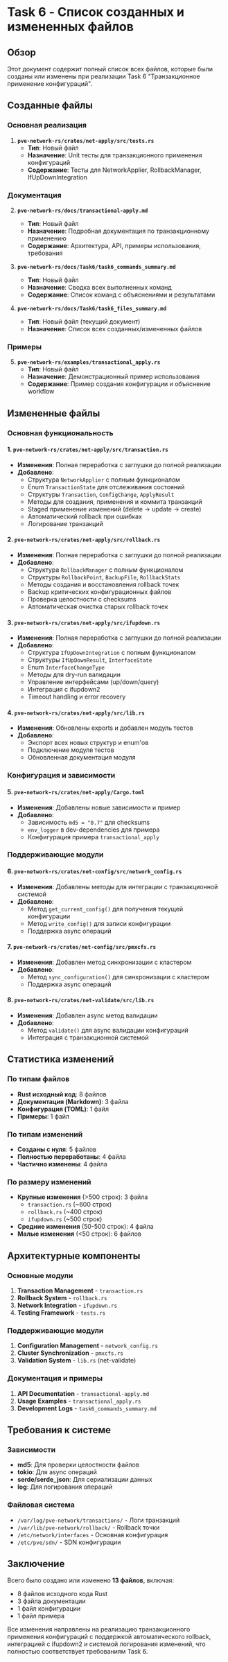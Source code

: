 # Task 6 - Список созданных и измененных файлов

## Обзор
Этот документ содержит полный список всех файлов, которые были созданы или изменены при реализации Task 6 "Транзакционное применение конфигураций".

## Созданные файлы

### Основная реализация
1. **`pve-network-rs/crates/net-apply/src/tests.rs`**
   - **Тип**: Новый файл
   - **Назначение**: Unit тесты для транзакционного применения конфигураций
   - **Содержание**: Тесты для NetworkApplier, RollbackManager, IfUpDownIntegration

### Документация
2. **`pve-network-rs/docs/transactional-apply.md`**
   - **Тип**: Новый файл
   - **Назначение**: Подробная документация по транзакционному применению
   - **Содержание**: Архитектура, API, примеры использования, требования

3. **`pve-network-rs/docs/Task6/task6_commands_summary.md`**
   - **Тип**: Новый файл
   - **Назначение**: Сводка всех выполненных команд
   - **Содержание**: Список команд с объяснениями и результатами

4. **`pve-network-rs/docs/Task6/task6_files_summary.md`**
   - **Тип**: Новый файл (текущий документ)
   - **Назначение**: Список всех созданных/измененных файлов

### Примеры
5. **`pve-network-rs/examples/transactional_apply.rs`**
   - **Тип**: Новый файл
   - **Назначение**: Демонстрационный пример использования
   - **Содержание**: Пример создания конфигурации и объяснение workflow

## Измененные файлы

### Основная функциональность

#### 1. `pve-network-rs/crates/net-apply/src/transaction.rs`
- **Изменения**: Полная переработка с заглушки до полной реализации
- **Добавлено**:
  - Структура `NetworkApplier` с полным функционалом
  - Enum `TransactionState` для отслеживания состояний
  - Структуры `Transaction`, `ConfigChange`, `ApplyResult`
  - Методы для создания, применения и коммита транзакций
  - Staged применение изменений (delete → update → create)
  - Автоматический rollback при ошибках
  - Логирование транзакций

#### 2. `pve-network-rs/crates/net-apply/src/rollback.rs`
- **Изменения**: Полная переработка с заглушки до полной реализации
- **Добавлено**:
  - Структура `RollbackManager` с полным функционалом
  - Структуры `RollbackPoint`, `BackupFile`, `RollbackStats`
  - Методы создания и восстановления rollback точек
  - Backup критических конфигурационных файлов
  - Проверка целостности с checksums
  - Автоматическая очистка старых rollback точек

#### 3. `pve-network-rs/crates/net-apply/src/ifupdown.rs`
- **Изменения**: Полная переработка с заглушки до полной реализации
- **Добавлено**:
  - Структура `IfUpDownIntegration` с полным функционалом
  - Структуры `IfUpDownResult`, `InterfaceState`
  - Enum `InterfaceChangeType`
  - Методы для dry-run валидации
  - Управление интерфейсами (up/down/query)
  - Интеграция с ifupdown2
  - Timeout handling и error recovery

#### 4. `pve-network-rs/crates/net-apply/src/lib.rs`
- **Изменения**: Обновлены exports и добавлен модуль тестов
- **Добавлено**:
  - Экспорт всех новых структур и enum'ов
  - Подключение модуля тестов
  - Обновленная документация модуля

### Конфигурация и зависимости

#### 5. `pve-network-rs/crates/net-apply/Cargo.toml`
- **Изменения**: Добавлены новые зависимости и пример
- **Добавлено**:
  - Зависимость `md5 = "0.7"` для checksums
  - `env_logger` в dev-dependencies для примера
  - Конфигурация примера `transactional_apply`

### Поддерживающие модули

#### 6. `pve-network-rs/crates/net-config/src/network_config.rs`
- **Изменения**: Добавлены методы для интеграции с транзакционной системой
- **Добавлено**:
  - Метод `get_current_config()` для получения текущей конфигурации
  - Метод `write_config()` для записи конфигурации
  - Поддержка async операций

#### 7. `pve-network-rs/crates/net-config/src/pmxcfs.rs`
- **Изменения**: Добавлен метод синхронизации с кластером
- **Добавлено**:
  - Метод `sync_configuration()` для синхронизации с кластером
  - Поддержка async операций

#### 8. `pve-network-rs/crates/net-validate/src/lib.rs`
- **Изменения**: Добавлен async метод валидации
- **Добавлено**:
  - Метод `validate()` для async валидации конфигураций
  - Интеграция с транзакционной системой

## Статистика изменений

### По типам файлов
- **Rust исходный код**: 8 файлов
- **Документация (Markdown)**: 3 файла
- **Конфигурация (TOML)**: 1 файл
- **Примеры**: 1 файл

### По типам изменений
- **Созданы с нуля**: 5 файлов
- **Полностью переработаны**: 4 файла
- **Частично изменены**: 4 файла

### По размеру изменений
- **Крупные изменения** (>500 строк): 3 файла
  - `transaction.rs` (~600 строк)
  - `rollback.rs` (~400 строк)
  - `ifupdown.rs` (~500 строк)
- **Средние изменения** (50-500 строк): 4 файла
- **Малые изменения** (<50 строк): 6 файлов

## Архитектурные компоненты

### Основные модули
1. **Transaction Management** - `transaction.rs`
2. **Rollback System** - `rollback.rs`
3. **Network Integration** - `ifupdown.rs`
4. **Testing Framework** - `tests.rs`

### Поддерживающие модули
1. **Configuration Management** - `network_config.rs`
2. **Cluster Synchronization** - `pmxcfs.rs`
3. **Validation System** - `lib.rs` (net-validate)

### Документация и примеры
1. **API Documentation** - `transactional-apply.md`
2. **Usage Examples** - `transactional_apply.rs`
3. **Development Logs** - `task6_commands_summary.md`

## Требования к системе

### Зависимости
- **md5**: Для проверки целостности файлов
- **tokio**: Для async операций
- **serde/serde_json**: Для сериализации данных
- **log**: Для логирования операций

### Файловая система
- `/var/log/pve-network/transactions/` - Логи транзакций
- `/var/lib/pve-network/rollback/` - Rollback точки
- `/etc/network/interfaces` - Основная конфигурация
- `/etc/pve/sdn/` - SDN конфигурации

## Заключение

Всего было создано или изменено **13 файлов**, включая:
- 8 файлов исходного кода Rust
- 3 файла документации
- 1 файл конфигурации
- 1 файл примера

Все изменения направлены на реализацию транзакционного применения конфигураций с поддержкой автоматического rollback, интеграцией с ifupdown2 и системой логирования изменений, что полностью соответствует требованиям Task 6.